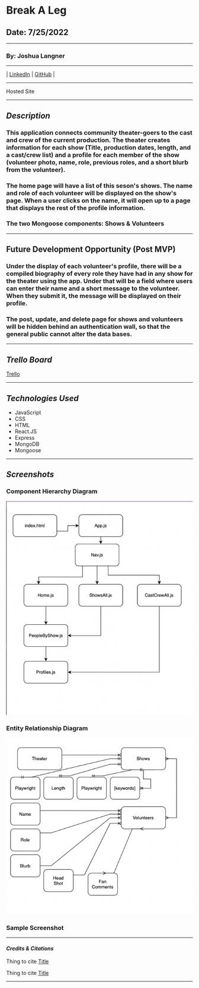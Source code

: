 # Break A Leg

## Date: 7/25/2022

---

### By: Joshua Langner

---

| [LinkedIn](https://www.linkedin.com/in/josh-langner-48) | [GitHub](https://github.com/jlangner87) |

---

Hosted Site

---

## **_Description_**

### This application connects community theater-goers to the cast and crew of the current production. The theater creates information for each show (Title, production dates, length, and a cast/crew list) and a profile for each member of the show (volunteer photo, name, role, previous roles, and a short blurb from the volunteer).

### The home page will have a list of this seson's shows. The name and role of each volunteer will be displayed on the show's page. When a user clicks on the name, it will open up to a page that displays the rest of the profile information.

### The two Mongoose components: Shows & Volunteers

---

## **Future Development Opportunity (Post MVP)**

### Under the display of each volunteer's profile, there will be a compiled biography of every role they have had in any show for the theater using the app. Under that will be a field where users can enter their name and a short message to the volunteer. When they submit it, the message will be displayed on their profile.

### The post, update, and delete page for shows and volunteers will be hidden behind an authentication wall, so that the general public cannot alter the data bases.

---

## **_Trello Board_**

[Trello](https://trello.com/invite/b/4PqpHSkZ/8c35f8b876eae832e5ee083fb5e78a40/full-stack-mern-application)

---

## **_Technologies Used_**

- JavaScript
- CSS
- HTML
- React.JS
- Express
- MongoDB
- Mongoose

---

## **_Screenshots_**

### Component Hierarchy Diagram

![Component Hierarchy Diagram](./OrgCharts/ComponentDiag.png)

### Entity Relationship Diagram

![Entity Relationship Diagram](./OrgCharts/ERD.png)

### Sample Screenshot

---

#### _Credits & Citations_

Thing to cite [Title](URL)

Thing to cite [Title](URL)

---
